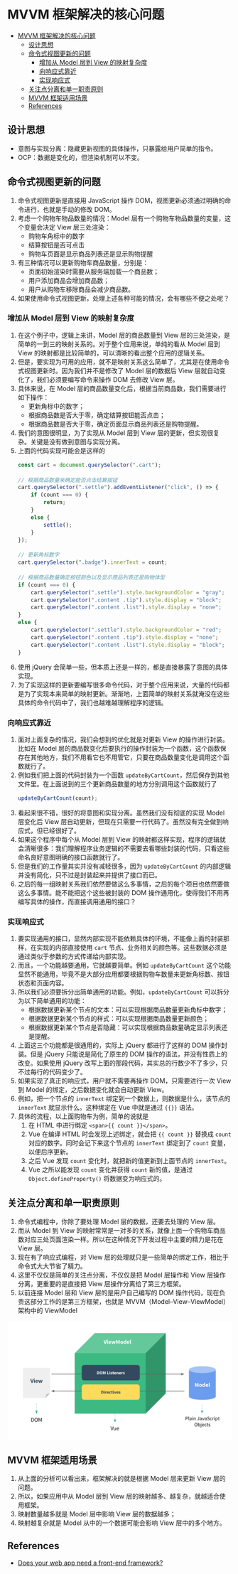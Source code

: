 # MVVM 框架解决的核心问题


<!-- TOC -->

- [MVVM 框架解决的核心问题](#mvvm-框架解决的核心问题)
    - [设计思想](#设计思想)
    - [命令式视图更新的问题](#命令式视图更新的问题)
        - [增加从 Model 层到 View 的映射复杂度](#增加从-model-层到-view-的映射复杂度)
        - [向响应式靠近](#向响应式靠近)
        - [实现响应式](#实现响应式)
    - [关注点分离和单一职责原则](#关注点分离和单一职责原则)
    - [MVVM 框架适用场景](#mvvm-框架适用场景)
    - [References](#references)

<!-- /TOC -->


## 设计思想
* 意图与实现分离：隐藏更新视图的具体操作，只暴露给用户简单的指令。
* OCP：数据是变化的，但渲染机制可以不变。


## 命令式视图更新的问题
1. 命令式视图更新是直接用 JavaScript 操作 DOM，视图更新必须通过明确的命令进行，也就是手动的修改 DOM。
2. 考虑一个购物车物品数量的情况：Model 层有一个购物车物品数量的变量，这个变量会决定 View 层三处渲染：
    * 购物车角标中的数字
    * 结算按钮是否可点击
    * 购物车页面是显示商品列表还是显示购物提醒
3. 有三种情况可以更新购物车商品数量，分别是：
    * 页面初始渲染时需要从服务端加载一个商品数；
    * 用户添加商品会增加商品数；
    * 用户从购物车移除商品会减少商品数。
4. 如果使用命令式视图更新，处理上述各种可能的情况，会有哪些不便之处呢？

### 增加从 Model 层到 View 的映射复杂度
1. 在这个例子中，逻辑上来讲，Model 层的商品数量到 View 层的三处渲染，是简单的一到三的映射关系的。对于整个应用来说，单纯的看从 Model 层到 View 的映射都是比较简单的，可以清晰的看出整个应用的逻辑关系。
2. 但是，要实现为可用的应用，就不是映射关系这么简单了，尤其是在使用命令式视图更新时。因为我们并不是修改了 Model 层的数据后 View 层就自动变化了，我们必须要编写命令来操作 DOM 去修改 View 层。
3. 具体来说，在 Model 层的商品数量变化后，根据当前商品数，我们需要进行如下操作：
    * 更新角标中的数字；
    * 根据商品数是否大于零，确定结算按钮能否点击；
    * 根据商品数是否大于零，确定页面显示商品列表还是购物提醒。
4. 我们的意图很明显，为了实现从 Model 层到 View 层的更新，但实现很复杂。关键是没有做到意图与实现分离。
5. 上面的代码实现可能会是这样的
    ```js
    const cart = document.querySelector(".cart");

    // 根据商品数量来确定能否点击结算按钮
    cart.querySelector(".settle").addEventListener("click", () => {
        if (count === 0) {
            return;
        }
        else {
            settle();
        }
    });

    // 更新角标数字
    cart.querySelector(".badge").innerText = count;

    // 根据商品数量确定按钮颜色以及显示商品列表还是购物体型
    if (count === 0) {
        cart.querySelector(".settle").style.backgroundColor = "gray";
        cart.querySelector(".content .tip").style.display = "block";
        cart.querySelector(".content .list").style.display = "none";
    }
    else {
        cart.querySelector(".settle").style.backgroundColor = "red";
        cart.querySelector(".content .tip").style.display = "none";
        cart.querySelector(".content .list").style.display = "block";
    }
    ```
6. 使用 jQuery 会简单一些，但本质上还是一样的，都是直接暴露了意图的具体实现。
7. 为了实现这样的更新要编写很多命令代码，对于整个应用来说，大量的代码都是为了实现本来简单的映射更新。渐渐地，上面简单的映射关系就淹没在这些具体的命令代码中了，我们也越难越理解程序的逻辑。

### 向响应式靠近
1. 面对上面复杂的情况，我们会想到的优化就是对更新 View 的操作进行封装。比如在 Model 层的商品数变化后要执行的操作封装为一个函数，这个函数保存在其他地方，我们不用看它也不用管它，只要在商品数量变化是调用这个函数就行了。
2. 例如我们把上面的代码封装为一个函数 `updateByCartCount`，然后保存到其他文件里。在上面说到的三个更新商品数量的地方分别调用这个函数就行了
    ```js
    updateByCartCount(count);
    ```
3. 看起来很不错，很好的将意图和实现分离。虽然我们没有彻底的实现 Model 层变化后 View 层自动更新，但现在只需要一行代码了。虽然没有完全做到响应式，但已经很好了。
4. 如果这个程序中每个从 Model 层到 View 的映射都这样实现，程序的逻辑就会清晰很多：我们理解程序业务逻辑的不需要去看哪些封装的代码，只看这些命名良好意图明确的接口函数就行了。
5. 但是我们的工作量其实并没有减轻很多，因为 `updateByCartCount` 的内部逻辑并没有简化，只不过是封装起来并提供了接口而已。
6. 之后的每一组映射关系我们依然要做这么多事情，之后的每个项目也依然要做这么多事情。能不能把这个这些被封装的 DOM 操作通用化，使得我们不用再编写具体的操作，而直接调用通用的接口？

### 实现响应式
1. 要实现通用的接口，显然内部实现不能依赖具体的环境，不能像上面的封装那样，在实现的内部直接使用 `cart` 节点、业务相关的颜色等。这些数据必须是通过类似于参数的方式传递给内部实现。
2. 而且，一个功能越要通用，它就越要简单。例如 `updateByCartCount` 这个功能显然不能通用，毕竟不是大部分应用都要根据购物车数量来更新角标数、按钮状态和页面内容。
3. 所以我们必须要拆分出简单通用的功能。例如，`updateByCartCount` 可以拆分为以下简单通用的功能：
    * 根据数据更新某个节点的文本：可以实现根据商品数量更新角标中数字；
    * 根据数据更新某个节点的样式：可以实现根据商品数量更新颜色；
    * 根据数据更新某个节点是否隐藏：可以实现根据商品数量确定显示列表还是提醒。
4. 上面这三个功能都是很通用的，实际上 jQuery 都进行了这样的 DOM 操作封装。但是 jQuery 只能说是简化了原生的 DOM 操作的语法，并没有性质上的改变。如果使用 jQuery 改写上面的那段代码，其实总的行数少不了多少，只不过每行的代码变少了。
5. 如果实现了真正的响应式，用户就不需要再操作 DOM，只需要进行一次 View 到 Model 的绑定，之后数据变化就会自动更新 View。
6. 例如，把一个节点的 `innerText` 绑定到一个数据上，则数据是什么，该节点的 `innerText` 就显示什么。这种绑定在 Vue 中就是通过 `{{}}` 语法。
7. 具体的流程，以上面购物车为例，简单的说就是
    1. 在 HTML 中进行绑定 `<span>{{ count }}</span>`。
    2. Vue 在编译 HTML 时会发现上述绑定，就会把 `{{ count }}` 替换成 `count` 对应的数字。同时会记下来这个节点的 `innerText` 绑定到了 `count` 变量，以便后序更新。
    3. 之后 Vue 发现 `count` 变化时，就把新的值更新到上面节点的 `innerText`。
    4. Vue 之所以能发现 `count` 变化并获得 `count` 新的值，是通过 `Object.defineProperty()` 将数据变为响应式的。


## 关注点分离和单一职责原则
1. 命令式编程中，你除了要处理 Model 层的数据，还要去处理的 View 层。
2. 而从 Model 到 View 的映射常常是一对多的关系，就像上面一个购物车商品数对应三处页面渲染一样。所以在这种情况下开发过程中主要的精力是花在 View 层。
3. 现在有了响应式编程，对 View 层的处理就只是一些简单的绑定工作，相比于命令式大大节省了精力。
4. 这里不仅仅是简单的关注点分离，不仅仅是把 Model 层操作和 View 层操作分离，更重要的是直接把 View 层操作分离给了第三方框架。
5. 以前连接 Model 层和 View 层的是用户自己编写的 DOM 操作代码，现在负责这部分工作的是第三方框架，也就是 MVVM（Model–View–ViewModel）架构中的 ViewModel
<img src="../images/VueMVVM.png" width="600" style="display: block; margin: 5px 0 10px;" />


## MVVM 框架适用场景
1. 从上面的分析可以看出来，框架解决的就是根据 Model 层来更新 View 层的问题。
2. 所以，如果应用中从 Model 层到 View 层的映射越多、越复杂，就越适合使用框架。
3. 映射数量越多就是 Model 层中影响 View 层的数据越多；
4. 映射越复杂就是 Model 从中的一个数据可能会影响 View 层中的多个地方。


## References
* [Does your web app need a front-end framework?](https://stackoverflow.blog/2020/02/03/is-it-time-for-a-front-end-framework/)